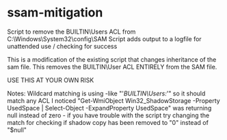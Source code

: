 # ssam-mitigation
Script to remove the BUILTIN\Users ACL from C:\Windows\System32\config\SAM
Script adds output to a logfile for unattended use / checking for success

This is a modification of the existing script that changes inheritance of the sam file.
This removes the BUILTIN\User ACL ENTIRELY from the SAM file.

USE THIS AT YOUR OWN RISK

Notes:
Wildcard matching is using -like "'*BUILTIN\Users:*'" so it should match any ACL
I noticed "Get-WmiObject Win32_ShadowStorage -Property UsedSpace | Select-Object -ExpandProperty UsedSpace" was returning null instead of zero - if you have trouble with the script try changing the match for checking if shadow copy has been removed to "0" instead of "$null"
